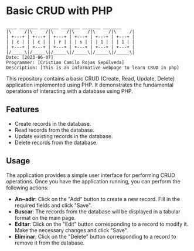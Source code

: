 # Basic CRUD with PHP

```
____ _______ _______ _______ _______ _______ 
|\     /|\     /|\     /|\     /|\     /|\     /|
| +---+ | +---+ | +---+ | +---+ | +---+ | +---+ |
| | c | | | c | | | r | | | s | | | 1 | | | 1 | |
| +---+ | +---+ | +---+ | +---+ | +---+ | +---+ |
|/_____\|/_____\|/_____\|/_____\|/_____\|/_____\|
Date: [2023-06-07]
Programmer: [Cristian Camilo Rojas Sepúlveda]
Description: [This is an informative webpage to learn CRUD in php]
```



This repository contains a basic CRUD (Create, Read, Update, Delete) application implemented using PHP. It demonstrates the fundamental operations of interacting with a database using PHP.

## Features

- Create records in the database.
- Read records from the database.
- Update existing records in the database.
- Delete records from the database.

## Usage

The application provides a simple user interface for performing CRUD operations. Once you have the application running, you can perform the following actions:

- **An~adir**: Click on the "Add" button to create a new record. Fill in the required fields and click "Save".
- **Buscar**: The records from the database will be displayed in a tabular format on the main page.
- **Editar**: Click on the "Edit" button corresponding to a record to modify it. Make the necessary changes and click "Save".
- **Eliminar**: Click on the "Delete" button corresponding to a record to remove it from the database.

